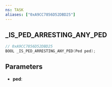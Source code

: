 ```yaml
---
ns: TASK
aliases: ["0xA9CC7856D52DBD25"]
---
```

## _IS_PED_ARRESTING_ANY_PED

```c
// 0xA9CC7856D52DBD25
BOOL _IS_PED_ARRESTING_ANY_PED(Ped ped);
```

## Parameters
* **ped**:
